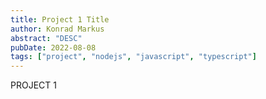 ```yaml
---
title: Project 1 Title
author: Konrad Markus
abstract: "DESC"
pubDate: 2022-08-08
tags: ["project", "nodejs", "javascript", "typescript"]
---
```

PROJECT 1
